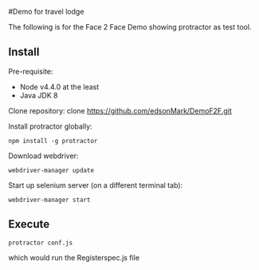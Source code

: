 #Demo for travel lodge

The following is for the Face 2 Face Demo showing protractor as test tool.

## Install

Pre-requisite:
* Node v4.4.0 at the least
* Java JDK 8

Clone repository:
clone https://github.com/edsonMark/DemoF2F.git

Install protractor globally:

`npm install -g protractor`

Download webdriver:

`webdriver-manager update`

Start up  selenium server (on a different terminal tab):

`webdriver-manager start`

## Execute

`protractor conf.js`

which would run the Registerspec.js file
